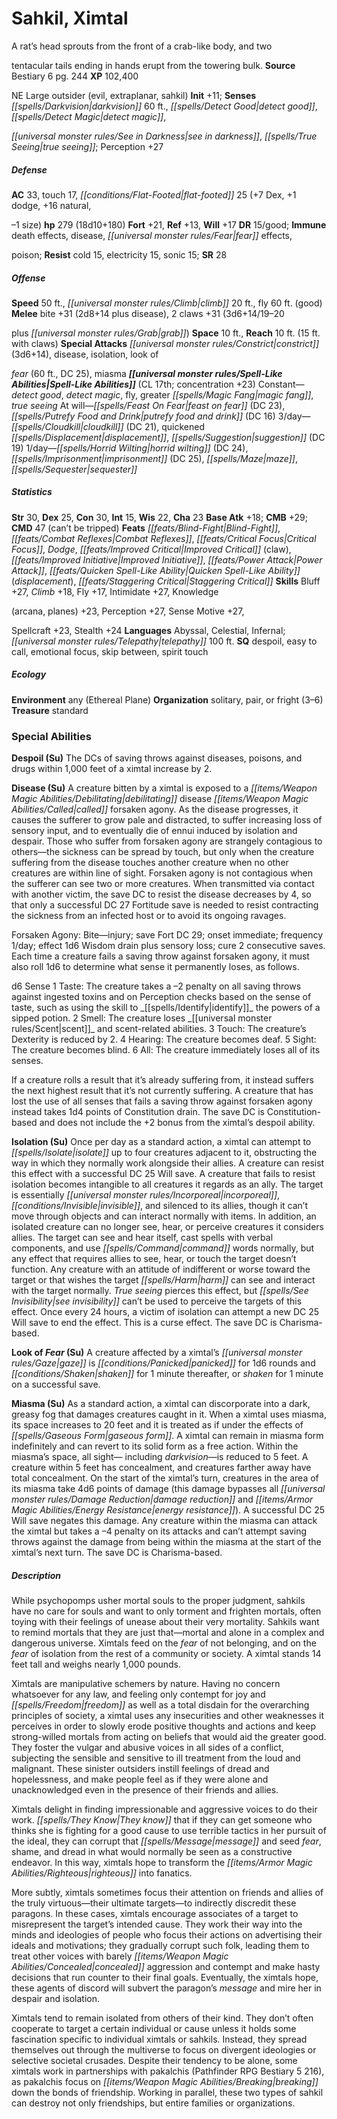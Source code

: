 ﻿---
cssclass: [monsters]

---

# Sahkil, Ximtal
A rat’s head sprouts from the front of a crab-like body, and two

tentacular tails ending in hands erupt from the towering bulk.
**Source** Bestiary 6 pg. 244
**XP** 102,400

NE Large outsider (evil, extraplanar, sahkil)
**Init** +11; **Senses** _[[spells/Darkvision|darkvision]]_ 60 ft., _[[spells/Detect Good|detect good]]_, _[[spells/Detect Magic|detect magic]]_,

_[[universal monster rules/See in Darkness|see in darkness]]_, _[[spells/True Seeing|true seeing]]_; Perception +27

##### Defense

**AC** 33, touch 17, _[[conditions/Flat-Footed|flat-footed]]_ 25 (+7 Dex, +1 dodge, +16 natural,

–1 size)
**hp** 279 (18d10+180)
**Fort** +21, **Ref** +13, **Will** +17
**DR** 15/good; **Immune** death effects, disease, _[[universal monster rules/Fear|fear]]_ effects,

poison; **Resist** cold 15, electricity 15, sonic 15; **SR** 28

##### Offense
**Speed** 50 ft., _[[universal monster rules/Climb|climb]]_ 20 ft., fly 60 ft. (good)
**Melee** bite +31 (2d8+14 plus disease), 2 claws +31 (3d6+14/19–20

plus _[[universal monster rules/Grab|grab]]_)
**Space** 10 ft., **Reach** 10 ft. (15 ft. with claws)
**Special Attacks** _[[universal monster rules/Constrict|constrict]]_ (3d6+14), disease, isolation, look of

_fear_ (60 ft., DC 25), miasma
**_[[universal monster rules/Spell-Like Abilities|Spell-Like Abilities]]_** (CL 17th; concentration +23)
Constant—_detect good_, _detect magic_, fly, greater _[[spells/Magic Fang|magic fang]]_, _true seeing_ 
At will—_[[spells/Feast On Fear|feast on fear]]_ (DC 23), _[[spells/Putrefy Food and Drink|putrefy food and drink]]_ (DC 16) 
3/day—_[[spells/Cloudkill|cloudkill]]_ (DC 21), quickened _[[spells/Displacement|displacement]]_, _[[spells/Suggestion|suggestion]]_ (DC 19) 
1/day—_[[spells/Horrid Wilting|horrid wilting]]_ (DC 24), _[[spells/Imprisonment|imprisonment]]_ (DC 25), _[[spells/Maze|maze]]_, _[[spells/Sequester|sequester]]_

##### Statistics
**Str** 30, **Dex** 25, **Con** 30, **Int** 15, **Wis** 22, **Cha** 23
**Base Atk** +18; **CMB** +29; **CMD** 47 (can’t be tripped)
**Feats** _[[feats/Blind-Fight|Blind-Fight]]_, _[[feats/Combat Reflexes|Combat Reflexes]]_, _[[feats/Critical Focus|Critical Focus]]_, _Dodge_, _[[feats/Improved Critical|Improved Critical]]_ (claw), _[[feats/Improved Initiative|Improved Initiative]]_, _[[feats/Power Attack|Power Attack]]_, _[[feats/Quicken Spell-Like Ability|Quicken Spell-Like Ability]]_ (_displacement_), _[[feats/Staggering Critical|Staggering Critical]]_
**Skills** Bluff +27, _Climb_ +18, Fly +17, Intimidate +27, Knowledge

(arcana, planes) +23, Perception +27, Sense Motive +27,

Spellcraft +23, Stealth +24
**Languages** Abyssal, Celestial, Infernal; _[[universal monster rules/Telepathy|telepathy]]_ 100 ft.
**SQ** despoil, easy to call, emotional focus, skip between, spirit touch

##### Ecology

**Environment** any (Ethereal Plane)
**Organization** solitary, pair, or fright (3–6)
**Treasure** standard

### Special Abilities

**Despoil (Su)** The DCs of saving throws against diseases, poisons, and drugs within 1,000 feet of a ximtal increase by 2.

**Disease (Su)** A creature bitten by a ximtal is exposed to a _[[items/Weapon Magic Abilities/Debilitating|debilitating]]_ disease _[[items/Weapon Magic Abilities/Called|called]]_ forsaken agony. As the disease progresses, it causes the sufferer to grow pale and distracted, to suffer increasing loss of sensory input, and to eventually die of ennui induced by isolation and despair. Those who suffer from forsaken agony are strangely contagious to others—the sickness can be spread by touch, but only when the creature suffering from the disease touches another creature when no other creatures are within line of sight. Forsaken agony is not contagious when the sufferer can see two or more creatures. When transmitted via contact with another victim, the save DC to resist the disease decreases by 4, so that only a successful DC 27 Fortitude save is needed to resist contracting the sickness from an infected host or to avoid its ongoing ravages.

Forsaken Agony: Bite—injury; save Fort DC 29; onset immediate; frequency 1/day; effect 1d6 Wisdom drain plus sensory loss; cure 2 consecutive saves. Each time a creature fails a saving throw against forsaken agony, it must also roll 1d6 to determine what sense it permanently loses, as follows.

<th>d6</th> <th>Sense</th> 1 Taste: The creature takes a –2 penalty on all saving throws against ingested toxins and on Perception checks based on the sense of taste, such as using the skill to _[[spells/Identify|identify]]_ the powers of a sipped potion. 2 Smell: The creature loses _[[universal monster rules/Scent|scent]]_ and scent-related abilities. 3 Touch: The creature’s Dexterity is reduced by 2. 4 Hearing: The creature becomes deaf. 5 Sight: The creature becomes blind. 6 All: The creature immediately loses all of its senses.

If a creature rolls a result that it’s already suffering from, it instead suffers the next highest result that it’s not currently suffering. A creature that has lost the use of all senses that fails a saving throw against forsaken agony instead takes 1d4 points of Constitution drain. The save DC is Constitution-based and does not include the +2 bonus from the ximtal’s despoil ability.

**Isolation (Su)** Once per day as a standard action, a ximtal can attempt to _[[spells/Isolate|isolate]]_ up to four creatures adjacent to it, obstructing the way in which they normally work alongside their allies. A creature can resist this effect with a successful DC 25 Will save. A creature that fails to resist isolation becomes intangible to all creatures it regards as an ally. The target is essentially _[[universal monster rules/Incorporeal|incorporeal]]_, _[[conditions/Invisible|invisible]]_, and silenced to its allies, though it can’t move through objects and can interact normally with items. In addition, an isolated creature can no longer see, hear, or perceive creatures it considers allies. The target can see and hear itself, cast spells with verbal components, and use _[[spells/Command|command]]_ words normally, but any effect that requires allies to see, hear, or touch the target doesn’t function. Any creature with an attitude of indifferent or worse toward the target or that wishes the target _[[spells/Harm|harm]]_ can see and interact with the target normally. _True seeing_ pierces this effect, but _[[spells/See Invisibility|see invisibility]]_ can’t be used to perceive the targets of this effect. Once every 24 hours, a victim of isolation can attempt a new DC 25 Will save to end the effect. This is a curse effect. The save DC is Charisma-based.

**Look of _Fear_ (Su)** A creature affected by a ximtal’s _[[universal monster rules/Gaze|gaze]]_ is _[[conditions/Panicked|panicked]]_ for 1d6 rounds and _[[conditions/Shaken|shaken]]_ for 1 minute thereafter, or _shaken_ for 1 minute on a successful save.

**Miasma (Su)** As a standard action, a ximtal can discorporate into a dark, greasy fog that damages creatures caught in it. When a ximtal uses miasma, its space increases to 20 feet and it is treated as if under the effects of _[[spells/Gaseous Form|gaseous form]]_. A ximtal can remain in miasma form indefinitely and can revert to its solid form as a free action. Within the miasma’s space, all sight— including _darkvision_—is reduced to 5 feet. A creature within 5 feet has concealment, and creatures farther away have total concealment. On the start of the ximtal’s turn, creatures in the area of its miasma take 4d6 points of damage (this damage bypasses all _[[universal monster rules/Damage Reduction|damage reduction]]_ and _[[items/Armor Magic Abilities/Energy Resistance|energy resistance]]_). A successful DC 25 Will save negates this damage. Any creature within the miasma can attack the ximtal but takes a –4 penalty on its attacks and can’t attempt saving throws against the damage from being within the miasma at the start of the ximtal’s next turn. The save DC is Charisma-based.

##### Description

While psychopomps usher mortal souls to the proper judgment, sahkils have no care for souls and want to only torment and frighten mortals, often toying with their feelings of unease about their very mortality. Sahkils want to remind mortals that they are just that—mortal and alone in a complex and dangerous universe. Ximtals feed on the _fear_ of not belonging, and on the _fear_ of isolation from the rest of a community or society. A ximtal stands 14 feet tall and weighs nearly 1,000 pounds.

Ximtals are manipulative schemers by nature. Having no concern whatsoever for any law, and feeling only contempt for joy and _[[spells/Freedom|freedom]]_ as well as a total disdain for the overarching principles of society, a ximtal uses any insecurities and other weaknesses it perceives in order to slowly erode positive thoughts and actions and keep strong-willed mortals from acting on beliefs that would aid the greater good. They foster the vulgar and abusive voices in all sides of a conflict, subjecting the sensible and sensitive to ill treatment from the loud and malignant. These sinister outsiders instill feelings of dread and hopelessness, and make people feel as if they were alone and unacknowledged even in the presence of their friends and allies.

Ximtals delight in finding impressionable and aggressive voices to do their work. _[[spells/They Know|They know]]_ that if they can get someone who thinks she is fighting for a good cause to use terrible tactics in her pursuit of the ideal, they can corrupt that _[[spells/Message|message]]_ and seed _fear_, shame, and dread in what would normally be seen as a constructive endeavor. In this way, ximtals hope to transform the _[[items/Armor Magic Abilities/Righteous|righteous]]_ into fanatics.

More subtly, ximtals sometimes focus their attention on friends and allies of the truly virtuous—their ultimate targets—to indirectly discredit these paragons. In these cases, ximtals encourage associates of a target to misrepresent the target’s intended cause. They work their way into the minds and ideologies of people who focus their actions on advertising their ideals and motivations; they gradually corrupt such folk, leading them to treat other voices with barely _[[items/Weapon Magic Abilities/Concealed|concealed]]_ aggression and contempt and make hasty decisions that run counter to their final goals. Eventually, the ximtals hope, these agents of discord will subvert the paragon’s _message_ and mire her in despair and isolation.

Ximtals tend to remain isolated from others of their kind. They don’t often cooperate to target a certain individual or cause unless it holds some fascination specific to individual ximtals or sahkils. Instead, they spread themselves out through the multiverse to focus on divergent ideologies or selective societal crusades. Despite their tendency to be alone, some ximtals work in partnerships with pakalchis (Pathfinder RPG Bestiary 5 216), as pakalchis focus on _[[items/Weapon Magic Abilities/Breaking|breaking]]_ down the bonds of friendship. Working in parallel, these two types of sahkil can destroy not only friendships, but entire families or organizations.